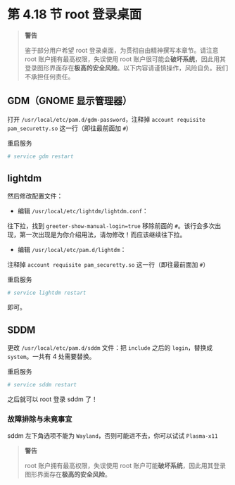 # 第 4.18 节 root 登录桌面

> **警告**
>
> 鉴于部分用户希望 root 登录桌面，为贯彻自由精神撰写本章节。请注意 root 账户拥有最高权限，失误使用 root 账户很可能会**破坏系统**，因此用其登录图形界面存在**极高的安全风险**。以下内容请谨慎操作，风险自负。我们不承担任何责任。

## GDM（GNOME 显示管理器）

打开 `/usr/local/etc/pam.d/gdm-password`，注释掉 `account requisite pam_securetty.so` 这一行（即往最前面加 `#`）

重启服务

```sh
# service gdm restart
```

## lightdm

然后修改配置文件：

- 编辑 `/usr/local/etc/lightdm/lightdm.conf`：

往下拉，找到 `greeter-show-manual-login=true` 移除前面的 `#`。该行会多次出现，第一次出现是为你介绍用法，请勿修改！而应该继续往下拉。

- 编辑 `/usr/local/etc/pam.d/lightdm`：

注释掉 `account requisite pam_securetty.so` 这一行（即往最前面加 `#`）

重启服务

```sh
# service lightdm restart
```

即可。

## SDDM

更改 `/usr/local/etc/pam.d/sddm` 文件：把 `include` 之后的 `login`，替换成 `system`。一共有 4 处需要替换。

重启服务

```sh
# service sddm restart
```

之后就可以 root 登录 sddm 了！

### 故障排除与未竟事宜

sddm 左下角选项不能为 `Wayland`，否则可能进不去，你可以试试 `Plasma-x11`

> **警告**
>
> root 账户拥有最高权限，失误使用 root 账户可能**破坏系统**，因此用其登录图形界面存在**极高的安全风险**。
